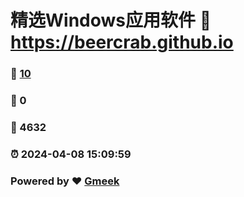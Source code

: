# 精选Windows应用软件 :link: https://beercrab.github.io 
### :page_facing_up: [10](https://beercrab.github.io/tag.html) 
### :speech_balloon: 0 
### :hibiscus: 4632 
### :alarm_clock: 2024-04-08 15:09:59 
### Powered by :heart: [Gmeek](https://github.com/Meekdai/Gmeek)
